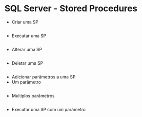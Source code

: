 # SQL Server - Stored Procedures

- Criar uma SP

~~~sql

~~~

- Executar uma SP

~~~sql

~~~

- Alterar uma SP

~~~sql

~~~

- Deletar uma SP

~~~sql

~~~

- Adicionar parâmetros a uma SP
-  Um parâmetro

~~~sql

~~~

-  Multiplos parâmetros

~~~sql

~~~

- Executar uma SP com um parâmetro

~~~sql

~~~
